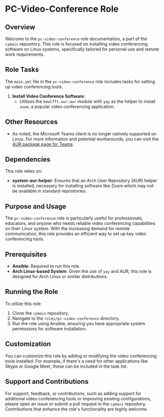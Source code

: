 # PC-Video-Conference Role

## Overview
Welcome to the `pc-video-conference` role documentation, a part of the `cymais` repository. This role is focused on installing video conferencing software on Linux systems, specifically tailored for personal use and remote work requirements.

## Role Tasks
The `main.yml` file in the `pc-video-conference` role includes tasks for setting up video conferencing tools:

1. **Install Video Conference Software**:
   - Utilizes the `kewlfft.aur.aur` module with `yay` as the helper to install `zoom`, a popular video conferencing application.

## Other Resources
- As noted, the Microsoft Teams client is no longer natively supported on Linux. For more information and potential workarounds, you can visit the [AUR package page for Teams](https://aur.archlinux.org/packages/teams).

## Dependencies
This role relies on:
- **system-aur-helper**: Ensures that an Arch User Repository (AUR) helper is installed, necessary for installing software like Zoom which may not be available in standard repositories.

## Purpose and Usage
The `pc-video-conference` role is particularly useful for professionals, educators, and anyone who needs reliable video conferencing capabilities on their Linux system. With the increasing demand for remote communication, this role provides an efficient way to set up key video conferencing tools.

## Prerequisites
- **Ansible**: Required to run this role.
- **Arch Linux-based System**: Given the use of `yay` and AUR, this role is designed for Arch Linux or similar distributions.

## Running the Role
To utilize this role:
1. Clone the `cymais` repository.
2. Navigate to the `roles/pc-video-conference` directory.
3. Run the role using Ansible, ensuring you have appropriate system permissions for software installation.

## Customization
You can customize this role by adding or modifying the video conferencing tools installed. For example, if there's a need for other applications like Skype or Google Meet, these can be included in the task list.

## Support and Contributions
For support, feedback, or contributions, such as adding support for additional video conferencing tools or improving existing configurations, please open an issue or submit a pull request in the `cymais` repository. Contributions that enhance the role's functionality are highly welcome.